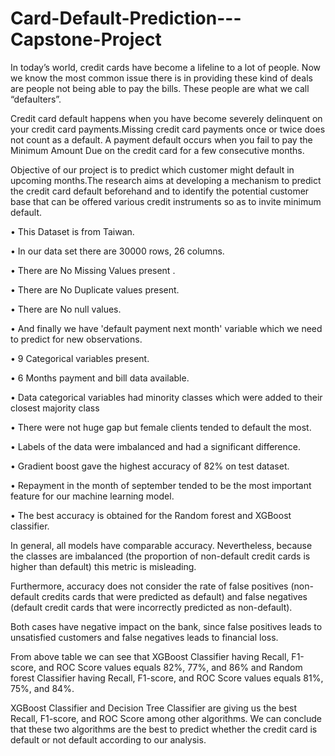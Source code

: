 # Card-Default-Prediction---Capstone-Project

In today’s world, credit cards have become a lifeline to a lot of people. Now we know the most common issue there is in providing these kind of deals are people not being able to pay the bills. These people are what we call “defaulters”.

Credit card default happens when you have become severely delinquent on your credit card payments.Missing credit card payments once or twice does not count as a default. A payment default occurs when you fail to pay the Minimum Amount Due on the credit card for a few consecutive months.

Objective of our project is to predict which customer might default in upcoming months.The research aims at developing a mechanism to predict the credit card default beforehand and to identify the potential customer base that can be offered various credit instruments so as to invite minimum default.

•	This Dataset is from Taiwan. 

•	In our data set there are 30000 rows, 26 columns.

•	There are No Missing Values present .

•	There are No Duplicate values present.

•	There are No null values.

•	And finally we have 'default payment next month' variable which we need to predict for new observations.

•	9 Categorical variables present.

•	6 Months payment and bill data available.



•	Data categorical variables had minority classes which were added to their closest majority class

•	There were not huge gap but female clients tended to default the most.

•	Labels of the data were imbalanced and had a significant difference.

•	Gradient boost gave the highest accuracy of 82% on test dataset.

•	Repayment in the month of september tended to be the most important feature for our machine learning model.

•	The best accuracy is obtained for the Random forest and XGBoost classifier.


In general, all models have comparable accuracy. Nevertheless, because the classes are imbalanced (the proportion of non-default credit cards is higher than default) this metric is misleading.

Furthermore, accuracy does not consider the rate of false positives (non-default credits cards that were predicted as default) and false negatives (default credit cards that were incorrectly predicted as non-default).

Both cases have negative impact on the bank, since false positives leads to unsatisfied customers and false negatives leads to financial loss.

From above table we can see that XGBoost Classifier having Recall, F1-score, and ROC Score values equals 82%, 77%, and 86% and Random forest Classifier having Recall, F1-score, and ROC Score values equals 81%, 75%, and 84%.

XGBoost Classifier and Decision Tree Classifier are giving us the best Recall, F1-score, and ROC Score among other algorithms. We can conclude that these two algorithms are the best to predict whether the credit card is default or not default according to our analysis.
